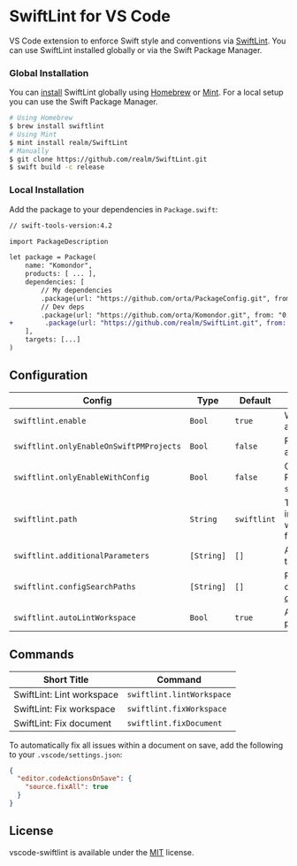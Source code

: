 # SwiftLint for VS Code

VS Code extension to enforce Swift style and conventions via [SwiftLint](https://github.com/realm/SwiftLint). You can use SwiftLint installed globally or via the Swift Package Manager.

### Global Installation

You can [install](https://github.com/realm/SwiftLint#installation) SwiftLint globally using [Homebrew](http://brew.sh/) or [Mint](https://github.com/yonaskolb/Mint). For a local setup you can use the Swift Package Manager.

```bash
# Using Homebrew
$ brew install swiftlint
# Using Mint
$ mint install realm/SwiftLint
# Manually
$ git clone https://github.com/realm/SwiftLint.git
$ swift build -c release
```

### Local Installation

Add the package to your dependencies in `Package.swift`:

```diff
// swift-tools-version:4.2

import PackageDescription

let package = Package(
    name: "Komondor",
    products: [ ... ],
    dependencies: [
        // My dependencies
        .package(url: "https://github.com/orta/PackageConfig.git", from: "0.0.1"),
        // Dev deps
        .package(url: "https://github.com/orta/Komondor.git", from: "0.0.1"),
+        .package(url: "https://github.com/realm/SwiftLint.git", from: "0.37.0"),
    ],
    targets: [...]
)
```

## Configuration

| Config                                  | Type       | Default     | Description                                                                                                                             |
| --------------------------------------- | ---------- | ----------- | --------------------------------------------------------------------------------------------------------------------------------------- |
| `swiftlint.enable`                      | `Bool`     | `true`      | Whether SwiftLint should actually do something.                                                                                         |
| `swiftlint.onlyEnableOnSwiftPMProjects` | `Bool`     | `false`     | Requires and uses a SwiftLint as SwiftPM dependency.                                                                                    |
| `swiftlint.onlyEnableWithConfig`        | `Bool`     | `false`     | Only lint if config present. Requires `swiftlint.configSearchPaths`.                                                                    |
| `swiftlint.path`                        | `String`   | `swiftlint` | The location of the globally installed SwiftLint (resolved with the current path if only a filename).                                   |
| `swiftlint.additionalParameters`        | `[String]` | `[]`        | Additional parameters to pass to SwiftLint.                                                                                             |
| `swiftlint.configSearchPaths`           | `[String]` | `[]`        | Possible paths for SwiftLint config. _This disables [nested configurations](https://github.com/realm/SwiftLint#nested-configurations)!_ |
| `swiftlint.autoLintWorkspace`           | `Bool`     | `true`      | Automatically lint the whole project right after start.                                                                                 |

## Commands

| Short Title               | Command                   |
| ------------------------- | ------------------------- |
| SwiftLint: Lint workspace | `swiftlint.lintWorkspace` |
| SwiftLint: Fix workspace  | `swiftlint.fixWorkspace`  |
| SwiftLint: Fix document   | `swiftlint.fixDocument`   |

To automatically fix all issues within a document on save, add the following to your `.vscode/settings.json`:

```json
{
  "editor.codeActionsOnSave": {
    "source.fixAll": true
  }
}
```

## License

vscode-swiftlint is available under the [MIT](./LICENSE) license.
